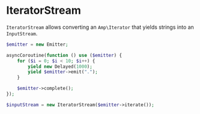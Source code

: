 # IteratorStream

`IteratorStream` allows converting an `Amp\Iterator` that yields strings into an `InputStream`.

```php
$emitter = new Emitter;

asyncCoroutine(function () use ($emitter) {
    for ($i = 0; $i < 10; $i++) {
        yield new Delayed(1000);
        yield $emitter->emit(".");
    }

    $emitter->complete();
});

$inputStream = new IteratorStream($emitter->iterate());
```
